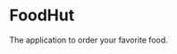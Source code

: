 # FoodHut
The application to order your favorite food.


<!-- 
===== Todos =====

fix the delete action in setting page..
set up a route for delete user
fix the cancel booking link.


 -->
 
